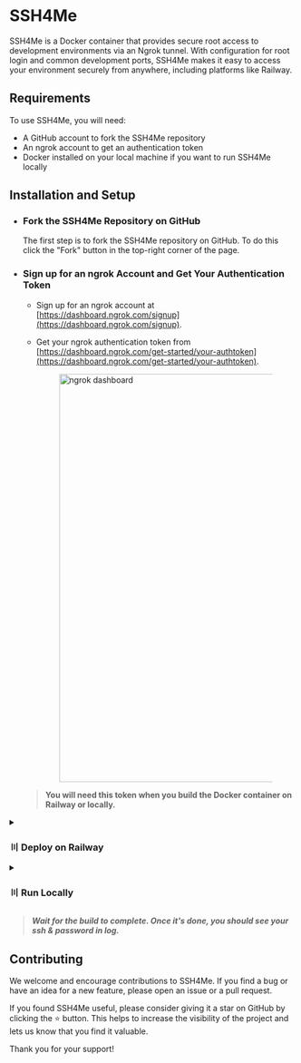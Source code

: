 # SSH4Me

SSH4Me is a Docker container that provides secure root access to development environments via an Ngrok tunnel. With configuration for root login and common development ports, SSH4Me makes it easy to access your environment securely from anywhere, including platforms like Railway.

## Requirements

To use SSH4Me, you will need:

- A GitHub account to fork the SSH4Me repository
- An ngrok account to get an authentication token
- Docker installed on your local machine if you want to run SSH4Me locally

## Installation and Setup

- ### Fork the SSH4Me Repository on GitHub

   The first step is to fork the SSH4Me repository on GitHub. To do this  click the "Fork" button in the top-right corner of the page.

- ### Sign up for an ngrok Account and Get Your Authentication Token
   - Sign up for an ngrok account at [https://dashboard.ngrok.com/signup](https://dashboard.ngrok.com/signup).
   - Get your ngrok authentication token from [https://dashboard.ngrok.com/get-started/your-authtoken](https://dashboard.ngrok.com/get-started/your-authtoken).

      <figure><img src="https://graph.org/file/a540090cbde42cb121f81.jpg" alt="ngrok dashboard" width="720"></figure>
    > **You will need this token when you build the Docker container on Railway or locally.**

<details>
  <summary><h3>〣 Deploy on Railway</h3></summary>
   
- Go to [https://railway.app/new](https://railway.app/new) and build the Docker container with the following environment variables:
    - `AUTH_TOKEN`: Your ngrok authentication token.
    - `PASSWORD`: Password for SSH access (optional, default is `rootuser`).

   <figure><img src="https://graph.org/file/e68689ddfbdb12cdc37d8.jpg" alt="Railway app buildL" width="720"></figure>

</details>

<details>
  <summary><h3>〣 Run Locally</h3></summary>

#### Install Docker

First, you need to install Docker on your local machine. You can download the appropriate version of Docker for your operating system from the [Docker website](https://www.docker.com/products/docker-desktop).

#### Clone the SSH4Me Repository

- Open a terminal window on your local machine.

- Clone the SSH4Me repository by running the following command:

   ```
   git clone https://github.com/Jisan09/SSH4Me
   ```

#### Build and Run the Docker Container

- Navigate to the `ssh4me` directory by running the following command:

   ```
   cd ssh4me
   ```

- Build the Docker container by running the following command:

   ```
   docker build -t ssh4me .
   ```

- Run the Docker container by running the following command:

   ```
   docker run -e AUTH_TOKEN=<your-ngrok-auth-token> -e PASSWORD=<your-password> ssh4me
   ```
</details>
   
 > ***Wait for the build to complete. Once it's done, you should see your ssh & password in log.***

## Contributing

We welcome and encourage contributions to SSH4Me. If you find a bug or have an idea for a new feature, please open an issue or a pull request.

If you found SSH4Me useful, please consider giving it a star on GitHub by clicking the ⭐️ button. This helps to increase the visibility of the project and lets us know that you find it valuable.

Thank you for your support!
